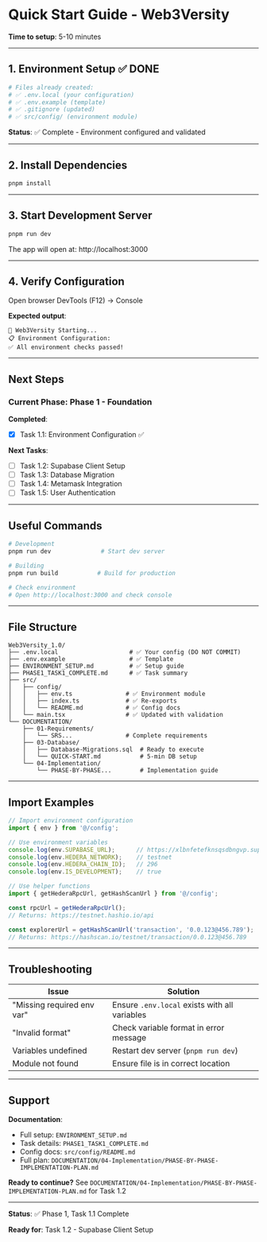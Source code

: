 # Quick Start Guide - Web3Versity

**Time to setup**: 5-10 minutes

---

## 1. Environment Setup ✅ DONE

```bash
# Files already created:
# ✅ .env.local (your configuration)
# ✅ .env.example (template)
# ✅ .gitignore (updated)
# ✅ src/config/ (environment module)
```

**Status**: ✅ Complete - Environment configured and validated

---

## 2. Install Dependencies

```bash
pnpm install
```

---

## 3. Start Development Server

```bash
pnpm run dev
```

The app will open at: http://localhost:3000

---

## 4. Verify Configuration

Open browser DevTools (F12) → Console

**Expected output**:
```
🚀 Web3Versity Starting...
📋 Environment Configuration:
✅ All environment checks passed!
```

---

## Next Steps

### Current Phase: Phase 1 - Foundation

**Completed**:
- [x] Task 1.1: Environment Configuration ✅

**Next Tasks**:
- [ ] Task 1.2: Supabase Client Setup
- [ ] Task 1.3: Database Migration
- [ ] Task 1.4: Metamask Integration
- [ ] Task 1.5: User Authentication

---

## Useful Commands

```bash
# Development
pnpm run dev              # Start dev server

# Building
pnpm run build           # Build for production

# Check environment
# Open http://localhost:3000 and check console
```

---

## File Structure

```
Web3Versity_1.0/
├── .env.local                    # ✅ Your config (DO NOT COMMIT)
├── .env.example                  # ✅ Template
├── ENVIRONMENT_SETUP.md          # ✅ Setup guide
├── PHASE1_TASK1_COMPLETE.md      # ✅ Task summary
├── src/
│   ├── config/
│   │   ├── env.ts               # ✅ Environment module
│   │   ├── index.ts             # ✅ Re-exports
│   │   └── README.md            # ✅ Config docs
│   └── main.tsx                 # ✅ Updated with validation
└── DOCUMENTATION/
    ├── 01-Requirements/
    │   └── SRS...               # Complete requirements
    ├── 03-Database/
    │   ├── Database-Migrations.sql  # Ready to execute
    │   └── QUICK-START.md           # 5-min DB setup
    └── 04-Implementation/
        └── PHASE-BY-PHASE...        # Implementation guide
```

---

## Import Examples

```typescript
// Import environment configuration
import { env } from '@/config';

// Use environment variables
console.log(env.SUPABASE_URL);      // https://xlbnfetefknsqsdbngvp.supabase.co
console.log(env.HEDERA_NETWORK);    // testnet
console.log(env.HEDERA_CHAIN_ID);   // 296
console.log(env.IS_DEVELOPMENT);    // true

// Use helper functions
import { getHederaRpcUrl, getHashScanUrl } from '@/config';

const rpcUrl = getHederaRpcUrl();
// Returns: https://testnet.hashio.io/api

const explorerUrl = getHashScanUrl('transaction', '0.0.123@456.789');
// Returns: https://hashscan.io/testnet/transaction/0.0.123@456.789
```

---

## Troubleshooting

| Issue | Solution |
|-------|----------|
| "Missing required env var" | Ensure `.env.local` exists with all variables |
| "Invalid format" | Check variable format in error message |
| Variables undefined | Restart dev server (`pnpm run dev`) |
| Module not found | Ensure file is in correct location |

---

## Support

**Documentation**:
- Full setup: `ENVIRONMENT_SETUP.md`
- Task details: `PHASE1_TASK1_COMPLETE.md`
- Config docs: `src/config/README.md`
- Full plan: `DOCUMENTATION/04-Implementation/PHASE-BY-PHASE-IMPLEMENTATION-PLAN.md`

**Ready to continue?**
See `DOCUMENTATION/04-Implementation/PHASE-BY-PHASE-IMPLEMENTATION-PLAN.md` for Task 1.2

---

**Status**: ✅ Phase 1, Task 1.1 Complete

**Ready for**: Task 1.2 - Supabase Client Setup

